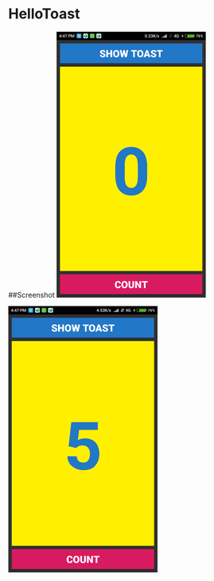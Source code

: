 # HelloToast

##Screenshot 
 <img src="https://github.com/sumanta-ghosh/android-playground/blob/master/HelloToast/screen1.png" width="300"/>
 
 <img src="https://github.com/sumanta-ghosh/android-playground/blob/master/HelloToast/screen2.png" width="300"/>
 
 
